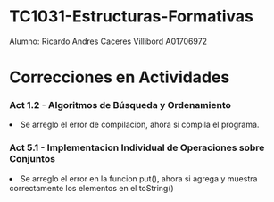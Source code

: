 # TC1031-Estructuras-Formativas

Alumno: Ricardo Andres Caceres Villibord A01706972


# Correcciones en Actividades

<h3>Act 1.2 - Algoritmos de Búsqueda y Ordenamiento</h3>
<li>Se arreglo el error de compilacion, ahora si compila el programa.</li>

<h3>Act 5.1 - Implementacion Individual de Operaciones sobre Conjuntos</h3>
<li>Se arreglo el error en la funcion put(), ahora si agrega y muestra correctamente los elementos en el toString()</li>
